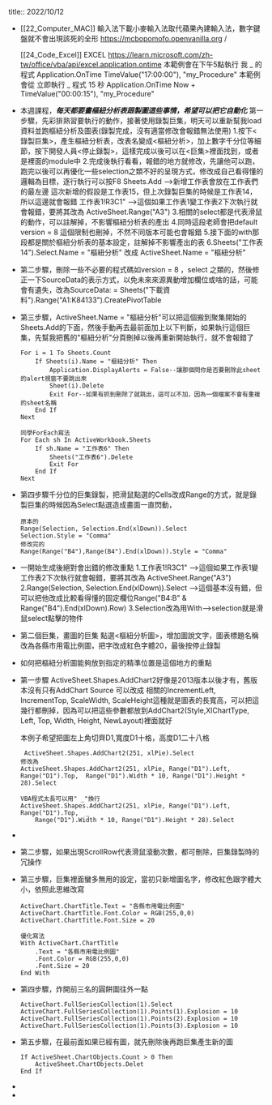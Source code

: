 title:: 2022/10/12

- [[22_Computer_MAC]] 
  輸入法下載小麥輸入法取代蘋果內建輸入法，數字鍵盤就不會出現該死的全形
  https://mcbopomofo.openvanilla.org / 
  
  [[24_Code_Excel]]
  EXCEL
  https://learn.microsoft.com/zh-tw/office/vba/api/excel.application.ontime
  本範例會在下午5點執行 我 _ 的程式
  Application.OnTime TimeValue("17:00:00"), "my_Procedure"
  本範例會從 立即執行 _ 程式 15 秒
  Application.OnTime Now + TimeValue("00:00:15"), "my_Procedure"
- 本週課程，***每天都要畫樞紐分析表跟製圖這些事情，希望可以把它自動化***
  第一步驟，先彩排熟習要執行的動作，接著使用錄製巨集，明天可以重新幫我load資料並跑樞紐分析及圖表(錄製完成，沒有適當修改會報錯無法使用)
  1.按下<錄製巨集>，產生樞紐分析表，改表名變成<樞紐分析>，加上數字千分位等細節，按下開發人員<停止錄製>，這樣完成以後可以在<巨集>裡面找到，或者是<visual basic>裡面的module中
  2.完成後執行看看，報錯的地方就修改，先讓他可以跑，跑完以後可以再優化一些selection之類不好的呈現方式，修改成自己看得懂的邏輯為目標，逐行執行可以按F8
  Sheets.Add -->新增工作表會放在工作表們的最左邊
  這次新增的假設是工作表15，但上次錄製巨集的時候是工作表14，所以這邊就會報錯
  工作表1!R3C1"  -->這個如果工作表1變工作表2下次執行就會報錯，要將其改為 ActiveSheet.Range("A3")
  3.相關的select都是代表滑鼠的動作，可以註解掉，不影響樞紐分析表的產出
  4.同時這段老師會把default version = 8 這個限制也刪掉，不然不同版本可能也會報錯
  5.接下面的with那段都是關於樞紐分析表的基本設定，註解掉不影響產出的表
  6.Sheets("工作表14").Select.Name = "樞紐分析" 改成 ActiveSheet.Name = "樞紐分析"
- 第二步驟，刪除一些不必要的程式碼如version = 8 ，select 之類的，然後修正一下SourceData的表示方式，以免未來來源異動增加欄位或啥的話，可能會有遺失，改為SourceData: = Sheets("下載資料").Range("A1:K84133").CreatePivotTable
- 第三步驟，ActiveSheet.Name = "樞紐分析"可以把這個搬到聚集開始的Sheets.Add的下面，然後手動再去最前面加上以下判斷，如果執行這個巨集，先幫我把舊的"樞紐分析"分頁刪掉以後再重新開始執行，就不會報錯了
  ```
  For i = 1 To Sheets.Count
      If Sheets(i).Name = "樞紐分析" Then
          Application.DisplayAlerts = False--讓那個問你是否要刪除此sheet的alert視窗不要跳出來
          Sheet(i).Delete
          Exit For--如果有抓到刪除了就跳出，這可以不加，因為一個檔案不會有重複的sheet名稱
      End If
  Next
  
  同學ForEach寫法
  For Each sh In ActiveWorkbook.Sheets
      If sh.Name = "工作表6" Then
          Sheets("工作表6").Delete
          Exit For
      End If
  Next
  ```
- 第四步驟千分位的巨集錄製，把滑鼠點選的Cells改成Range的方式，就是錄製巨集的時候因為Select點選造成畫面一直閃動，
  ```
  原本的
  Range(Selection, Selection.End(xlDown)).Select
  Selection.Style = "Comma"
  修改完的
  Range(Range("B4"),Range(B4").End(xlDown)).Style = "Comma"
  ```
- 一開始生成後絕對會出錯的修改重點
  1.工作表1!R3C1"  -->這個如果工作表1變工作表2下次執行就會報錯，要將其改為 ActiveSheet.Range("A3") 
  2.Range(Selection, Selection.End(xlDown)).Select  -->這個基本沒有錯，但可以把他改成比較看得懂的固定欄位Range("B4:B" & Range("B4").End(xlDown).Row)
  3.Selection改為用With-->selection就是滑鼠select點擊的物件
- 第二個巨集，畫圖的巨集
  點選<樞紐分析圖>，增加圖說文字，圖表標題名稱改為各縣市用電比例圖，把字改成紅色字體20，最後按停止錄製
- 如何把樞紐分析圖能夠放到指定的精準位置是這個地方的重點
- 第一步驟
  ActiveSheet.Shapes.AddChart2好像是2013版本以後才有，舊版本沒有只有AddChart
  Source 可以改成
  相關的IncrementLeft, IncrementTop, ScaleWidth, ScaleHeight這種就是圖表的長寬高，可以把這幾行都刪掉，因為可以把這些參數都放到AddChart2(Style,XlChartType, Left, Top, Width, Height, NewLayout)裡面就好
  
  本例子希望把圖左上角切齊D1,寬度D1十格，高度D1二十八格
  ```
   ActiveSheet.Shapes.AddChart2(251, xlPie).Select 
  修改為 
  ActiveSheet.Shapes.AddChart2(251, xlPie, Range("D1").Left, Range("D1").Top,  Range("D1").Width * 10, Range("D1").Height * 28).Select
  
  VBA程式太長可以用" _"換行
  ActiveSheet.Shapes.AddChart2(251, xlPie, Range("D1").Left, Range("D1").Top,  _
      Range("D1").Width * 10, Range("D1").Height * 28).Select
  ```
-
- 第二步驟，如果出現ScrollRow代表滑鼠滾動次數，都可刪除，巨集錄製時的冗操作
- 第三步驟，巨集裡面蠻多無用的設定，當初只新增圖名字，修改紅色跟字體大小，依照此思維改寫
  ```
  ActiveChart.ChartTitle.Text = "各縣市用電比例圖"
  ActiveChart.ChartTitle.Font.Color = RGB(255,0,0)
  ActiveChart.ChartTitle.Font.Size = 20
  
  優化寫法
  With ActiveChart.ChartTitle
      .Text = "各縣市用電比例圖"
      .Font.Color = RGB(255,0,0)
      .Font.Size = 20
  End With
  ```
- 第四步驟，炸開前三名的圓餅圖往外一點
  ```
  ActiveChart.FullSeriesCollection(1).Select
  ActiveChart.FullSeriesCollection(1).Points(1).Explosion = 10
  ActiveChart.FullSeriesCollection(1).Points(2).Explosion = 10
  ActiveChart.FullSeriesCollection(1).Points(3).Explosion = 10
  ```
- 第五步驟，在最前面如果已經有圖，就先刪除後再跑巨集產生新的圖
  ```
  If ActiveSheet.ChartObjects.Count > 0 Then
      ActiveSheet.ChartObjects.Delet
  End If
  ```
-
-